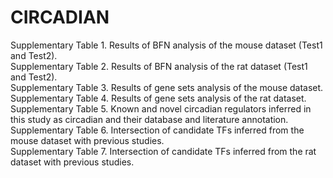 # CIRCADIAN
Supplementary Table 1. Results of BFN analysis of the mouse dataset (Test1 and Test2).</br>
Supplementary Table 2. Results of BFN analysis of the rat dataset (Test1 and Test2).</br>
Supplementary Table 3. Results of gene sets analysis of the mouse dataset.</br>
Supplementary Table 4. Results of gene sets analysis of the rat dataset.</br>
Supplementary Table 5. Known and novel circadian regulators inferred in this study as circadian and their database and literature annotation.</br>
Supplementary Table 6.  Intersection of candidate TFs inferred from the mouse dataset with previous studies.</br>
Supplementary Table 7. Intersection of candidate TFs inferred from the rat dataset with previous studies.
